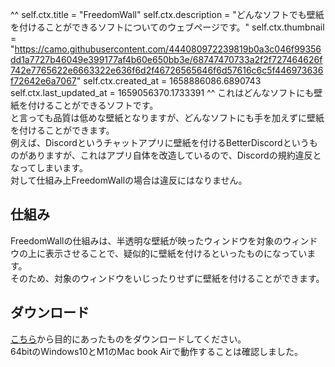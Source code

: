 ^^
self.ctx.title = "FreedomWall"
self.ctx.description = "どんなソフトでも壁紙を付けることができるソフトについてのウェブページです。"
self.ctx.thumbnail = "https://camo.githubusercontent.com/444080972239819b0a3c046f99356dd1a7727b46049e399177af4b60e650bb3e/68747470733a2f2f727464626f742e7765622e6663322e636f6d2f46726565646f6d57616c6c5f446973636f72642e6a7067"
self.ctx.created_at = 1658886086.6890743
self.ctx.last_updated_at = 1659056370.1733391
^^
これはどんなソフトにも壁紙を付けることができるソフトです。  
と言っても品質は低めな壁紙となりますが、どんなソフトにも手を加えずに壁紙を付けることができます。  
例えば、Discordというチャットアプリに壁紙を付けるBetterDiscordというものがありますが、これはアプリ自体を改造しているので、Discordの規約違反となってしまいます。  
対して仕組み上FreedomWallの場合は違反にはなりません。
## 仕組み
FreedomWallの仕組みは、半透明な壁紙が映ったウィンドウを対象のウィンドウの上に表示させることで、疑似的に壁紙を付けるといったものになっています。  
そのため、対象のウィンドウをいじったりせずに壁紙を付けることができます。
## ダウンロード
[こちら](https://github.com/tasuren/FreedomWall/releases)から目的にあったものをダウンロードしてください。  
64bitのWindows10とM1のMac book Airで動作することは確認しました。